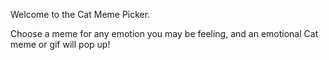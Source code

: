 Welcome to the Cat Meme Picker.

Choose a meme for any emotion you may be feeling, and an emotional Cat meme or gif will pop up!

